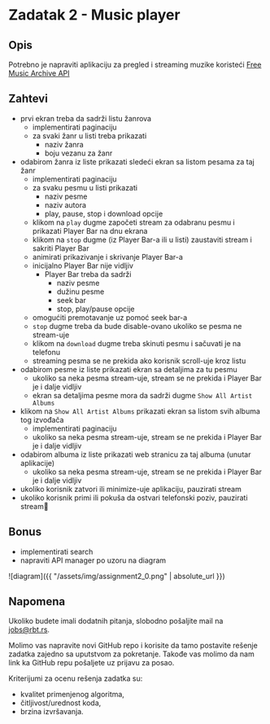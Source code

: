 # Zadatak 2 - Music player

## Opis
Potrebno je napraviti aplikaciju za pregled i streaming muzike koristeći [Free Music Archive API](https://freemusicarchive.org/api)

## Zahtevi

* prvi ekran treba da sadrži listu žanrova 
	* implementirati paginaciju
	* za svaki žanr u listi treba prikazati
		* naziv žanra
		* boju vezanu za žanr
* odabirom žanra iz liste prikazati sledeći ekran sa listom pesama za taj žanr
	* implementirati paginaciju
	* za svaku pesmu u listi prikazati
		* naziv pesme
		* naziv autora
		* play, pause, stop i download opcije
	* klikom na `play` dugme započeti stream za odabranu pesmu i prikazati Player Bar na dnu ekrana
	* klikom na `stop` dugme (iz Player Bar-a ili u listi) zaustaviti stream i sakriti Player Bar
	* animirati prikazivanje i skrivanje Player Bar-a
	* inicijalno Player Bar nije vidljiv
		* Player Bar treba da sadrži
			* naziv pesme
			* dužinu pesme
			* seek bar
			* stop, play/pause opcije 
	* omogućiti premotavanje uz pomoć seek bar-a
	* `stop` dugme treba da bude disable-ovano ukoliko se pesma ne stream-uje
	* klikom na `download` dugme treba skinuti pesmu i sačuvati je na telefonu
	* streaming pesma se ne prekida ako korisnik scroll-uje kroz listu
* odabirom pesme iz liste prikazati ekran sa detaljima za tu pesmu
	* ukoliko sa neka pesma stream-uje, stream se ne prekida i Player Bar je i dalje vidljiv
	* ekran sa detaljima pesme mora da sadrži dugme `Show All Artist Albums` 
* klikom na `Show All Artist Albums` prikazati ekran sa listom svih albuma tog izvođača
	* implementirati paginaciju
	* ukoliko sa neka pesma stream-uje, stream se ne prekida i Player Bar je i dalje vidljiv
* odabirom albuma iz liste prikazati web stranicu za taj albuma (unutar aplikacije)
	* ukoliko sa neka pesma stream-uje, stream se ne prekida i Player Bar je i dalje vidljiv
* ukoliko korisnik zatvori ili minimize-uje aplikaciju, pauzirati stream
* ukoliko korisnik primi ili pokuša da ostvari telefonski poziv, pauzirati stream

## Bonus

* implementirati search
* napraviti API manager po uzoru na diagram

![diagram]({{ "/assets/img/assignment2_0.png" | absolute_url }})

## Napomena

Ukoliko budete imali dodatnih pitanja, slobodno pošaljite mail na <jobs@rbt.rs>.

Molimo vas napravite novi GitHub repo i korisite da tamo postavite rešenje zadatka zajedno sa uputstvom za pokretanje. Takođe vas molimo da nam link ka GitHub repu pošaljete uz prijavu za posao.

Kriterijumi za ocenu rešenja zadatka su:
- kvalitet primenjenog algoritma,
- čitljivost/urednost koda,
- brzina izvršavanja.